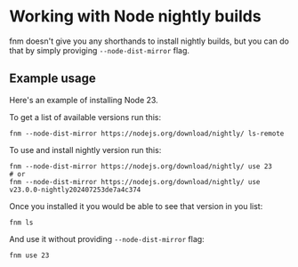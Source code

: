 # Working with Node nightly builds

fnm doesn't give you any shorthands to install nightly builds, but you can
do that by simply proviging `--node-dist-mirror` flag. 

## Example usage

Here's an example of installing Node 23.

To get a list of available versions run this:

    fnm --node-dist-mirror https://nodejs.org/download/nightly/ ls-remote

To use and install nightly version run this:

    fnm --node-dist-mirror https://nodejs.org/download/nightly/ use 23
    # or
    fnm --node-dist-mirror https://nodejs.org/download/nightly/ use v23.0.0-nightly202407253de7a4c374

Once you installed it you would be able to see that version in you list:

    fnm ls

And use it without providing `--node-dist-mirror` flag:

    fnm use 23
